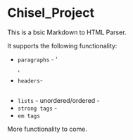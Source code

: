 # Chisel_Project
This is a bsic Markdown to HTML Parser.

It supports the following functionality: 

* `paragraphs` - '<p> </p>'
* `headers`- <h2> </h2>
* `lists` - unordered/ordered - <ul> </ul> <ol> </ol>
* `strong tags` - <strong> </strong>
* `em tags` <em> </em>

More functionality to come. 
